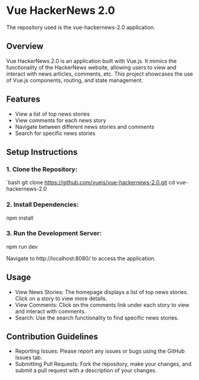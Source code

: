 # Vue HackerNews 2.0

The repository used is the vue-hackernews-2.0 application.

## Overview

Vue HackerNews 2.0 is an application built with Vue.js. It mimics the functionality of the HackerNews website, allowing users to view and interact with news articles, comments, etc. This project showcases the use of Vue.js components, routing, and state management.

## Features

  - View a list of top news stories
  - View comments for each news story
  - Navigate between different news stories and comments
  - Search for specific news stories

## Setup Instructions

### 1. Clone the Repository:

`bash
git clone https://github.com/vuejs/vue-hackernews-2.0.git
cd vue-hackernews-2.0

### 2. Install Dependencies:

npm install

### 3. Run the Development Server:

npm run dev

  Navigate to http://localhost:8080/ to access the application.

## Usage

  - View News Stories: The homepage displays a list of top news stories. Click on a story to view more details.
  - View Comments: Click on the comments link under each story to view and interact with comments.
  - Search: Use the search functionality to find specific news stories.

## Contribution Guidelines

  - Reporting Issues: Please report any issues or bugs using the GitHub Issues tab.
  - Submitting Pull Requests: Fork the repository, make your changes, and submit a pull request with a description of your changes.
